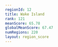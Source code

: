 ```yaml
---
regionId: 12
title: Wake Island
rank: 121
meanScore: 65.78
globalMeanScore: 67.47
numRegions: 220
layout: region_score
---
```

